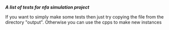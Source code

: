 ***A list of tests for nfa simulation project***

If you want to simply make some tests then just try copying the file from the directory "output".
Otherwise you can use the cpps to make new instances
